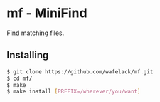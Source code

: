 mf - MiniFind
======

Find matching files.

Installing
----------

```bash
$ git clone https://github.com/wafelack/mf.git
$ cd mf/
$ make
$ make install [PREFIX=/wherever/you/want]
```
